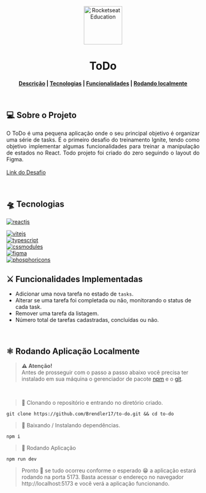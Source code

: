 <p align="center">
  <img alt="Rocketseat Education" src="https://avatars.githubusercontent.com/u/69590972?s=200&v=4" width="100px" />
</p>

<h1 align="center">ToDo</h1>

<h4 align="center">
  
[Descrição](#desc)  |  [Tecnologias](#techs)  |  [Funcionalidades](#func)  |  [Rodando localmente](#local)

<br>

<h2 id="desc">
💻 Sobre o Projeto
</h2>

<p align="justify">
O ToDo é uma pequena aplicação onde o seu principal objetivo é organizar uma série de tasks. 
É o primeiro desafio do treinamento Ignite, tendo como objetivo implementar algumas funcionalidades para treinar a manipulação de estados no React. Todo projeto foi criado do zero seguindo o layout do Figma.
<br><br>
  <a href="https://efficient-sloth-d85.notion.site/Desafio-01-Praticando-os-conceitos-do-ReactJS-91fd63dd1a5b4a2796152de293ec1074">Link do Desafio</a>
</p>

<br>

<h2 id="techs">
🛸 Tecnologias
</h2>

<a href="https://reactjs.org">
 <img alt="reactjs" title="reactjs" src="https://img.shields.io/static/v1?label=React&message=Javascript%20Library&style=social&logo=React&logoColor=0088CC" />
</a>

<br/>

<p align="left">
<a href="https://vitejs.dev">
 <img alt="vitejs" title="vite" src="https://img.shields.io/static/v1?label=Vite&message=Build%20Tool&style=social&logo=Vite&logoColor=0088CC" />
</a>

<br/>

<a href="https://www.typescriptlang.org/download">
 <img alt="typescript" title="typescript" src="https://img.shields.io/static/v1?label=TypeScript&message=Typed%20JavaScript&style=social&logo=typescript&logoColor=27609E" />
</a>

<br/>

<a href="https://github.com/css-modules/css-modules">
 <img alt="cssmodules" title="cssmodules" src="https://img.shields.io/static/v1?label=Css&message=CSS%20Modules&style=social&logo=css3&logoColor=27609E" />
</a>

<br/>


<a href="https://www.figma.com/file/9DOyyCFPYtVqAB414HOKel/ToDo-List-%E2%80%A2-Desafio-React?type=design&node-id=56%3A96&mode=design&t=jBtYoFgBLpqTbsiP-1">
 <img alt="figma" title="figma" src="https://img.shields.io/static/v1?label=Figma&message=Project%20Prototyping&style=social&logo=Figma&logoColor=F24E1E" />
</a>

<br/>

<a href="https://phosphoricons.com">
 <img alt="phosphoricons" title="phosphoricons" src="https://img.shields.io/static/v1?label=PhosphorIcons&message=Icons&style=social&logo=phosphoricons&logoColor=F24E1E" />
</a>

<br/>

<h2 id="func">⚔ Funcionalidades Implementadas</h2>

- Adicionar uma nova tarefa no estado de `tasks`.
- Alterar se uma tarefa foi completada ou não, monitorando o status de cada task.
- Remover uma tarefa da listagem.
- Número total de tarefas cadastradas, concluídas ou não.

<br>

<h2 id="local">
⚛ Rodando Aplicação Localmente
</h2>

> **⚠ Atenção!** <br> Antes de prosseguir com o passo a passo abaixo você precisa ter instalado em sua máquina o gerenciador de pacote [npm](https://www.npmjs.com) e o [git](https://git-scm.com).

<br>

> 📝 Clonando o repositório e entrando no diretório criado.

```shell
git clone https://github.com/Brendler17/to-do.git && cd to-do
```

> 📝 Baixando / Instalando dependências.

```shell
npm i
```

> 📝 Rodando Aplicação

```shell
npm run dev
```

> Pronto 🎉 se tudo ocorreu conforme o esperado 😁 a aplicação estará
> rodando na porta 5173. Basta acessar o endereço no navegador
> http://localhost:5173 e você verá a aplicação funcionando.
